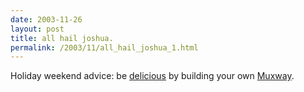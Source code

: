 ```yaml
---
date: 2003-11-26
layout: post
title: all hail joshua.
permalink: /2003/11/all_hail_joshua_1.html
---
```


Holiday weekend advice: be [delicious](http://del.icio.us/ "collaborative bookmarking / linkblogging with dead-simple on-the-fly categorization.") by building your own [Muxway](http://www.muxway.org/ "joshua schachter -- soooper genius.").
